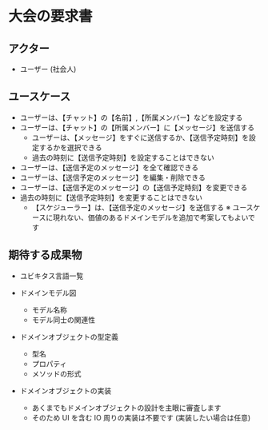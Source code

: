 # 大会の要求書

## アクター

- ユーザー (社会人)

## ユースケース

- ユーザーは、【チャット】の【名前】,【所属メンバー】などを設定する
- ユーザーは、【チャット】の【所属メンバー】に【メッセージ】を送信する
    - ユーザーは、【メッセージ】をすぐに送信するか、【送信予定時刻】を設定するかを選択できる
    - 過去の時刻に【送信予定時刻】を設定することはできない
- ユーザーは、【送信予定のメッセージ】を全て確認できる
- ユーザーは、【送信予定のメッセージ】を編集・削除できる
- ユーザーは、【送信予定のメッセージ】の【送信予定時刻】を変更できる
- 過去の時刻に【送信予定時刻】を変更することはできない
    - 【スケジューラー】は、【送信予定のメッセージ】を送信する
      ※ ユースケースに現れない、価値のあるドメインモデルを追加で考案してもよいです

## 期待する成果物

- ユビキタス言語一覧
- ドメインモデル図
    - モデル名称
    - モデル同士の関連性
- ドメインオブジェクトの型定義
    - 型名
    - プロパティ
    - メソッドの形式
- ドメインオブジェクトの実装

    - あくまでもドメインオブジェクトの設計を主眼に審査します
    - そのため UI を含む IO 周りの実装は不要です (実装したい場合は任意)